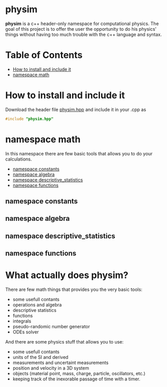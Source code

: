 # physim

**physim** is a c++ header-only namespace for computational physics.
The goal of this project is to offer the user the opportunity to do his physics' things without having too much trouble with the c++ language and syntax. 


# Table of Contents

* [How to install and include it](#how_to_install_and_include_it)
* [namespace math](#namespace_math)


# How to install and include it
Download the header file [physim.hpp](https://github.com/lorenzoliuzzo/physim/blob/e0432f73e1ba4ade984c00e8e4b08537f8b42e27/physim.hpp) and include it in your .cpp as 
``` c++
#include "physim.hpp"
```

# namespace math
In this namespace there are few basic tools that allows you to do your calculations.

  * [namespace constants](#namespace_constants)
  * [namespace algebra](#namespace_algebra)
  * [namespace descriptive_statistics](#namespace_descriptive_statistics)
  * [namespace functions](#namespace_functions)
  
  
## namespace constants

## namespace algebra

## namespace descriptive_statistics

## namespace functions


# What actually does physim?
There are few math things that provides you the very basic tools: 
* some usefull contants
* operations and algebra
* descriptive statistics
* functions
* integrals
* pseudo-randomic number generator
* ODEs solver

And there are some physics stuff that allows you to use:
* some usefull contants
* units of the SI and derived
* measurements and uncertaint measurements
* position and velocity in a 3D system
* objects (material point, mass, charge, particle, oscillators, etc.) 
* keeping track of the inexorable passage of time with a timer.



